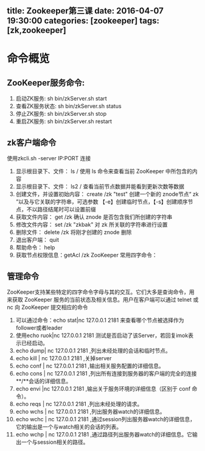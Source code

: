title: Zookeeper第三课
date: 2016-04-07 19:30:00
categories: [zookeeper]
tags: [zk,zookeeper]
---
# 命令概览

## ZooKeeper服务命令:
1. 启动ZK服务:       sh bin/zkServer.sh start
2. 查看ZK服务状态: sh bin/zkServer.sh status
3. 停止ZK服务:       sh bin/zkServer.sh stop
4. 重启ZK服务:       sh bin/zkServer.sh restart

## zk客户端命令
使用zkcli.sh -server IP:PORT 连接
1. 显示根目录下、文件： ls / 使用 ls 命令来查看当前 ZooKeeper 中所包含的内容
2. 显示根目录下、文件： ls2 / 查看当前节点数据并能看到更新次数等数据
3. 创建文件，并设置初始内容： create /zk "test" 创建一个新的 znode节点“ zk ”以及与它关联的字符串，可选参数 【-e】创建临时节点，【-s】创建顺序节点，不以路径结尾时可以设置前缀
4. 获取文件内容： get /zk 确认 znode 是否包含我们所创建的字符串
5. 修改文件内容： set /zk "zkbak" 对 zk 所关联的字符串进行设置
6. 删除文件： delete /zk 将刚才创建的 znode 删除
7. 退出客户端： quit
8. 帮助命令： help
9. 获取节点权限信息：getAcl /zk
ZooKeeper 常用四字命令：
<!-- more -->
## 管理命令
ZooKeeper支持某些特定的四字命令字母与其的交互。它们大多是查询命令，用来获取 ZooKeeper 服务的当前状态及相关信息。用户在客户端可以通过 telnet 或 nc 向 ZooKeeper 提交相应的命令
1. 可以通过命令：echo stat|nc 127.0.0.1 2181 来查看哪个节点被选择作为follower或者leader
2. 使用echo ruok|nc 127.0.0.1 2181 测试是否启动了该Server，若回复imok表示已经启动。
3. echo dump| nc 127.0.0.1 2181 ,列出未经处理的会话和临时节点。
4. echo kill | nc 127.0.0.1 2181 ,关掉server
5. echo conf | nc 127.0.0.1 2181 ,输出相关服务配置的详细信息。
6. echo cons | nc 127.0.0.1 2181 ,列出所有连接到服务器的客户端的完全的连接**/**会话的详细信息。
7. echo envi |nc 127.0.0.1 2181 ,输出关于服务环境的详细信息（区别于 conf 命令）。
8. echo reqs | nc 127.0.0.1 2181 ,列出未经处理的请求。
9. echo wchs | nc 127.0.0.1 2181 ,列出服务器watch的详细信息。
10. echo wchc | nc 127.0.0.1 2181 ,通过session列出服务器watch的详细信息，它的输出是一个与watch相关的会话的列表。
11. echo wchp | nc 127.0.0.1 2181 ,通过路径列出服务器watch的详细信息。它输出一个与session相关的路径。
